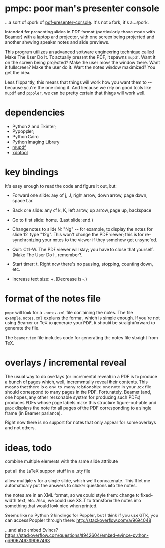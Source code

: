 # pmpc: poor man's presenter console

...a sort of spork of
[pdf-presenter-console](https://github.com/davvil/pdfpc). It's not a
fork, it's a...spork.

Intended for presenting slides in PDF format (particularly those made
with [Beamer](https://en.wikipedia.org/wiki/Beamer_%28LaTeX%29)) with a
laptop and projector, with one screen being projected and another
showing speaker notes and slide previews.

This program utilizes an advanced software engineering technique called
Make The User Do It. To actually present the PDF, it spawns `mupdf`. Want
it on the screen being projected? Make the user move the window there.
Want it fullscreen? Make the user do it. Want the notes window
maximized? You get the idea.

Less flippantly, this means that things will work how you want them to
-- because you're the one doing it. And because we rely on good tools
like `mupdf` and `poppler`, we can be pretty certain that things will
work well.

# dependencies

* Python 2 and Tkinter;
* Pypoppler;
* Python Cairo
* Python Imaging Library
* [mupdf](http://www.mupdf.com/)
* [xdotool](http://www.semicomplete.com/projects/xdotool/)

# key bindings

It's easy enough to read the code and figure it out, but:

* Forward one slide: any of j, J, right arrow, down arrow, page down, space
  bar.
  
* Back one slide: any of k, K, left arrow, up arrow, page up, backspace

* Go to first slide: home. (Last slide: end.)

* Change notes to slide N: "Ng" -- for example, to display the notes for
  slide 12, type "12g". This won't change the PDF viewer; this is for
  re-synchronizing your notes to the viewer if they somehow get
  unsync'ed.

* Quit: Ctrl-W. The PDF viewer will stay; you have to close that
  yourself. (Make The User Do It, remember?)

* Start timer: t. Right now there's no pausing, stopping, counting down,
  etc.

* Increase text size: +. (Decrease is -.)

# format of the notes file

`pmpc` will look for a `.notes.xml` file containing the notes. The file
`example.notes.xml` explains the format, which is simple enough. If
you're not using Beamer or TeX to generate your PDF, it should be
straightforward to generate the file.

The `beamer.tex` file includes code for generating the notes file
straight from TeX.

# overlays / incremental reveal

The usual way to do overlays (or incremental reveal) in a PDF is to
produce a bunch of pages which, well, incrementally reveal their
contents. This means that there is a one-to-many relationship: one note
in your .tex file should correspond to many pages in the PDF.
Fortunately, Beamer (and, one hopes, any other reasonable system for
producing such PDFs) produces PDFs whose page labels make this structure
figure-out-able and `pmpc` displays the note for all pages of the PDF
corresponding to a single frame (in Beamer parlance).

Right now there is no support for notes that only appear for some
overlays and not others.

# ideas, todo

combine multiple <note> elements with the same slide attribute

put all the LaTeX support stuff in a .sty file

allow multiple <note>s for a single slide, which we'll concatenate.
This'll let me automatically put the answers to clicker questions into
the notes.

the notes are in an XML format, so we could style them: change to
fixed-width text, etc. Also, we could use XSLT to transform the notes
into something that would look nice when printed.

Seems like no Python 3 bindings for Poppler, but I think if you use GTK,
you can access Poppler through there: http://stackoverflow.com/a/9694048

...and also embed Evince? https://stackoverflow.com/questions/8942604/embed-evince-python-gi/9067463#9067463
